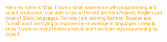 <font color="#FFA500">

Hello my name is Maja, I have a small experience with programming and sound production.
I am able to talk in Polish(I am from Poland), English and most of Slavic languages. For now I am learning German, Russian and Turkish and I am trying to improve my knowledge in languages I already know.
I work on many Roblox projects and I am learning programming by myself.

</font>
